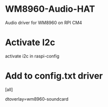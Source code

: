# WM8960-Audio-HAT
Audio driver for WM8960 on RPI CM4


# Activate I2c
activate i2c in raspi-config

# Add to config.txt driver 

[all]

dtoverlay=wm8960-soundcard

